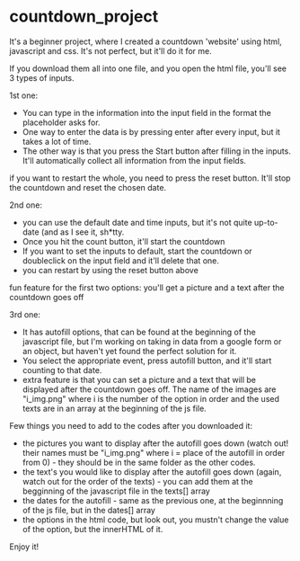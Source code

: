 # countdown_project
It's a beginner project, where I created a countdown 'website' using html, javascript and css. It's not perfect, but it'll do it for me.

If you download them all into one file, and you open the html file, you'll see 3 types of inputs.

1st one: 
 - You can type in the information into the input field in the format the placeholder asks for.
 - One way to enter the data is by pressing enter after every input, but it takes a lot of time.
 - The other way is that you press the Start button after filling in the inputs. It'll automatically collect all information from the input fields.

  if you want to restart the whole, you need to press the reset button. It'll stop the countdown and reset the chosen date.
  
2nd one:
 - you can use the default date and time inputs, but it's not quite up-to-date (and as I see it, sh*tty.
 - Once you hit the count button, it'll start the countdown
 - If you want to set the inputs to default, start the countdown or doubleclick on the input field and it'll delete that one.
 - you can restart by using the reset button above


fun feature for the first two options: you'll get a picture and a text after the countdown goes off

3rd one:
- It has autofill options, that can be found at the beginning of the javascript file, but I'm working on taking in data from a google form or an object, but haven't yet found the perfect solution for it.
- You select the appropriate event, press autofill button, and it'll start counting to that date.
- extra feature is that you can set a picture and a text that will be displayed after the countdown goes off. The name of the images are "i_img.png" where i is the number of the option in order and the used texts are in an array at the beginning of the js file.

 Few things you need to add to the codes after you downloaded it:
- the pictures you want to display after the autofill goes down (watch out! their names must be "i_img.png" where i = place of the autofill in order from 0)
        - they should be in the same folder as the other codes.
- the text's you would like to display after the autofill goes down (again, watch out for the order of the texts)
        - you can add them at the begginning of the javascript file in the texts[] array
- the dates for the autofill
        - same as the previous one, at the beginnning of the js file, but in the dates[] array
- the options in the html code, but look out, you mustn't change the value of the option, but the innerHTML of it.


Enjoy it!

